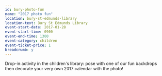 ```yaml
---
id: bury-photo-fun
name: "2017 photo fun"
location: bury-st-edmunds-library
location-text: Bury St Edmunds Library
event-start-date: 2017-01-28
event-start-time: 0900
event-end-time: 1300
event-category: children
event-ticket-price: 1
breadcrumb: y
---
```


Drop-in activity in the children's library: pose with one of our fun backdrops then decorate your very own 2017 calendar with the photo!
